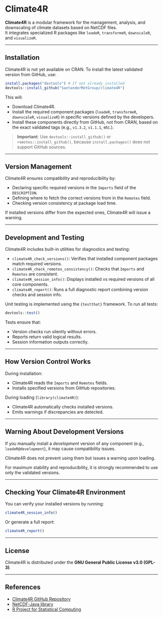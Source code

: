 # Climate4R

**Climate4R** is a modular framework for the management, analysis, and downscaling of climate datasets based on NetCDF files.  
It integrates specialized R packages like `loadeR`, `transformeR`, `downscaleR`, and `visualizeR`.

---

## Installation

Climate4R is not yet available on CRAN. To install the latest validated version from GitHub, use:

```r
install.packages("devtools") # If not already installed
devtools::install_github("SantanderMetGroup/climate4R")
```

This will:
- Download Climate4R.
- Install the required component packages (`loadeR`, `transformeR`, `downscaleR`, `visualizeR`) in specific versions defined by the developers.
- Install these components directly from GitHub, not from CRAN, based on the exact validated tags (e.g., `v1.3.2`, `v1.1.1`, etc.).

> **Important**: Use `devtools::install_github()` or `remotes::install_github()`, because `install.packages()` does not support GitHub sources.

---

## Version Management

Climate4R ensures compatibility and reproducibility by:

- Declaring specific required versions in the `Imports` field of the `DESCRIPTION`.
- Defining where to fetch the correct versions from in the `Remotes` field.
- Checking version consistency at package load time.

If installed versions differ from the expected ones, Climate4R will issue a warning.

---

## Development and Testing

Climate4R includes built-in utilities for diagnostics and testing:

- `climate4R_check_versions()`: Verifies that installed component packages match required versions.
- `climate4R_check_remotes_consistency()`: Checks that `Imports` and `Remotes` are consistent.
- `climate4R_session_info()`: Displays installed vs required versions of all core components.
- `climate4R_report()`: Runs a full diagnostic report combining version checks and session info.

Unit testing is implemented using the `{testthat}` framework. To run all tests:

```r
devtools::test()
```

Tests ensure that:
- Version checks run silently without errors.
- Reports return valid logical results.
- Session information outputs correctly.

---

## How Version Control Works

During installation:
- Climate4R reads the `Imports` and `Remotes` fields.
- Installs specified versions from GitHub repositories.

During loading (`library(climate4R)`):
- Climate4R automatically checks installed versions.
- Emits warnings if discrepancies are detected.

---

## Warning About Development Versions

If you manually install a *development* version of any component (e.g., `loadeR@development`), it may cause compatibility issues.

Climate4R does not prevent using them but issues a warning upon loading.

For maximum stability and reproducibility, it is strongly recommended to use only the validated versions.

---

## Checking Your Climate4R Environment

You can verify your installed versions by running:

```r
climate4R_session_info()
```

Or generate a full report:

```r
climate4R_report()
```

---

## License

Climate4R is distributed under the **GNU General Public License v3.0 (GPL-3)**.

---

## References

- [Climate4R GitHub Repository](https://github.com/SantanderMetGroup/climate4R)
- [NetCDF-Java library](https://www.unidata.ucar.edu/software/netcdf-java/)
- [R Project for Statistical Computing](https://www.r-project.org/)
